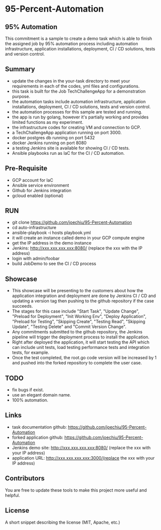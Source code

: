 # 95-Percent-Automation 
## 95% Automation
This commitment is a sample to create a demo task which is able to finish the assigned job by 95% automation process including automation infrastructure, application installations, deployment, CI / CD solutions, tests and version control.

## Summary
- update the changes in the your-task directory to meet your requirements in each of the codes, yml files and configurations.
- this task is built for the Job TechChallengeApp for a demonstration purpose.
- the automation tasks include automation infrastructure, application installations, deployment, CI / CD solutions, tests and version control.
- the automation processes for this sample are tested and running.
- the app is run by golang, however it's partially working and provides limited functions as my experiment.
- the infrastructure codes for creating VM and connection to GCP.
- a TechChallengeApp application running on port 3000.
- docker postgres db running on port 5432
- docker Jenkins running on port 8080
- a testing Jenkins site is available for showing CI / CD tests.
- Ansible playbooks run as IaC for the CI / CD automation.

## Pre-Requisite
- GCP account for IaC
- Ansible service environment
- Github for Jenkins integration
- gcloud enabled (optional)

## RUN
- git clone https://github.com/joechiu/95-Percent-Automation
- cd auto-infrastructure
- ansible-playbook -i hosts playbook.yml
- it will create an instance called demo in your GCP compute engine
- get the IP address in the demo instance
- Jenkins: http://xxx.xxx.xxx.xxx:8080/ (replace the xxx with the IP address)
- login with admin/foobar
- build JobDemo to see the CI / CD process


## Showcase
- This showcase will be presenting to the customers about how the application integration and deployment are done by Jenkins CI / CD and updating a version tag then pushing to the github repository if the case succeeds.
- The stages for this case include "Start Task", "Update Change", "Preload for Deployment", "Init Working Env", "Deploy Application", "Preload for Testing", "Skipping Create", "Testing Read", "Skipping Update", "Testing Delete" and "Commit Version Change".
- Any commitments submitted to the github repository, the Jenkins pipeline will trigger the deployment process to install the application.
- Right after deployed the application, it will start testing the API which can include unit tests, load testing performance tests and integration tests, for example. 
- Once the test completed, the root.go code version will be increased by 1 and pushed into the forked repository to complete the user case.

## TODO
- fix bugs if exist.
- use an elegant domain name.
- 100% automation.

## Links
- task documentation github:  https://github.com/joechiu/95-Percent-Automation
- forked application github: https://github.com/joechiu/95-Percent-Automation
- Jenkins demo site: http://xxx.xxx.xxx.xxx:8080/ (replace the xxx with your IP address)
- application URL: http://xxx.xxx.xxx.xxx:3000/(replace the xxx with your IP address) 

## Contributors

You are free to update these tools to make this project more useful and helpful.

## License

A short snippet describing the license (MIT, Apache, etc.)

